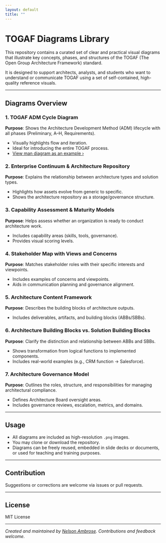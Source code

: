 ```yaml
---
layout: default
title: ""
---
```


# TOGAF Diagrams Library

This repository contains a curated set of clear and practical visual diagrams that illustrate key concepts, phases, and structures of the TOGAF (The Open Group Architecture Framework) standard.

It is designed to support architects, analysts, and students who want to understand or communicate TOGAF using a set of self-contained, high-quality reference visuals.

---

## Diagrams Overview

### 1. **TOGAF ADM Cycle Diagram**

**Purpose**: Shows the Architecture Development Method (ADM) lifecycle with all phases (Preliminary, A–H, Requirements).

* Visually highlights flow and iteration.  
* Ideal for introducing the entire TOGAF process.  
* [View man diagram as an example ›](TOGAF%20ADM%20Cycle%20Diagram.png)

### 2. **Enterprise Continuum & Architecture Repository**

**Purpose**: Explains the relationship between architecture types and solution types.

* Highlights how assets evolve from generic to specific.
* Shows the architecture repository as a storage/governance structure.

### 3. **Capability Assessment & Maturity Models**

**Purpose**: Helps assess whether an organization is ready to conduct architecture work.

* Includes capability areas (skills, tools, governance).
* Provides visual scoring levels.

### 4. **Stakeholder Map with Views and Concerns**

**Purpose**: Matches stakeholder roles with their specific interests and viewpoints.

* Includes examples of concerns and viewpoints.
* Aids in communication planning and governance alignment.

### 5. **Architecture Content Framework**

**Purpose**: Describes the building blocks of architecture outputs.

* Includes deliverables, artifacts, and building blocks (ABBs/SBBs).

### 6. **Architecture Building Blocks vs. Solution Building Blocks**

**Purpose**: Clarify the distinction and relationship between ABBs and SBBs.

* Shows transformation from logical functions to implemented components.
* Includes real-world examples (e.g., CRM function → Salesforce).

### 7. **Architecture Governance Model**

**Purpose**: Outlines the roles, structure, and responsibilities for managing architectural compliance.

* Defines Architecture Board oversight areas.
* Includes governance reviews, escalation, metrics, and domains.

---

## Usage

* All diagrams are included as high-resolution `.png` images.
* You may clone or download the repository.
* Diagrams can be freely reused, embedded in slide decks or documents, or used for teaching and training purposes.

---

## Contribution

Suggestions or corrections are welcome via issues or pull requests.

---

## License

MIT License

---

*Created and maintained by [Nelson Ambrose](https://github.com/nelsambrose). Contributions and feedback welcome.*
